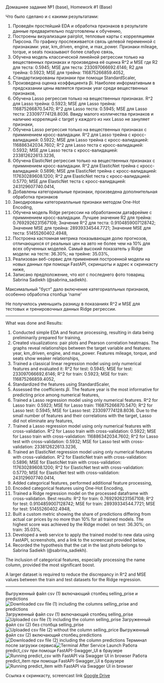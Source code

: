 Домашнее задание №1 (base), Homework #1 (Base)

Что было сделано и с какими результатами:
1. Проведён простейший EDA и обработка признаков в результате данные предварительно подготовлены к обучению,
2. Построены визуализации pairplot, тепловые карты с корреляциями Пирсона. По графику прослеживается связь целевой переменной с признаками: year, km_driven, engine, и max_power. Признаки mileage, torque, и seats показывают более слабую связь,
3. Обучена модель классической линейной регрессии только на вещественных признаках и произведена её оценка R^2 и MSE где R2 для теста: 0.5945; MSE для теста: 233097066692.6146; R2 для трейна: 0.5923; MSE для трейна: 116875266859.4052,
4. Стандартизированы признаки при помощи StandardScaler,
5. Произведена оценка коэффициента βi. Наиболее информативным в предсказании цены является признак year среди вещественных признаков,
6. Обучена Lasso регрессия только на вещественных признаках. R^2 для Lasso трейна: 0.5923; MSE для Lasso трейна: 116875266870.5470; R^2 для Lasso теста: 0.5945; MSE для Lasso теста: 233097774128.8036. Ввиду малого колличества признаков и наличию корреляций с target у каждого из них Lasso не зануляет признаки,
7. Обучена Lasso регрессия только на вещественных признаках с приминением кросс-валидации. R^2 для Lasso трейна с кросс-валидацией: 0.5922; MSE для Lasso трейна с кросс-валидацией: 116886342034.7602; R^2 для Lasso теста с кросс-валидацией: 0.5932; MSE для Lasso теста с кросс-валидацией: 233812622613.3236,
8. Обучена ElasticNet регрессия только на вещественных признаках с приминением кросс-валидации. R^2 для ElasticNet трейна с кросс-валидацией: 0.5896; MSE для ElasticNet трейна с кросс-валидацией: 117630289608.1200; R^2 для ElasticNet теста с кросс-валидацией: 0.5770; MSE для ElasticNet теста с кросс-валидацией: 243129607740.0414,
9. Добавлены категориальные признаки, произведена дополнительная обработка признаков
10. Закодированы категориалльные признаки методом One-Hot Encoding,
11. Обучена модель Ridge регрессии на обработанном датафрейме с приминением кросс-валидации. Лучшее значение R2 для трейна: 0.7692926231567108; Значение R^2 для теста: 0.9104859007128742; Значение MSE для трейна: 28939334544.7721; Значение MSE для теста: 51455260402.4948,
12. Построена кастомная метрика показывающая долю прогнозов, отличающихся от реальных цен на авто не более чем на 10% для всех обученных моделей. Самый высокий показатель у Ridge модели: на тесте: 36.30%; на трейне: 35.03%,
13. Реализован веб-сервис для применения построенной модели на новых данных при помощи FastAPI, скриншоты и адрес к скринкасту ниже,
14. Записано предположение, что кот с последнего фото товарищ Sabrina Sadiekh (@sabrina_sadiekh).

Максимальный "буст" дало включение категориалльных признаков, особенно обработка столбца 'name'

Не получилось уменьшить разницу в показаниях R^2 и MSE для тестовых и тренировочных данных Ridge регрессии.

-------------------------------------------------------------------------------
What was done and Results:
1. Conducted simple EDA and feature processing, resulting in data being preliminarily prepared for training,
2. Created visualizations: pair plots and Pearson correlation heatmaps. The graphs reveal relationships between the target variable and features: year, km_driven, engine, and max_power. Features mileage, torque, and seats show weaker relationships,
3. Trained a classical linear regression model using only numerical features and evaluated it: R^2 for test: 0.5945; MSE for test: 233097066692.6146; R^2 for train: 0.5923; MSE for train: 116875266859.4052,
4. Standardized the features using StandardScaler,
5. Assessed the coefficients 𝛽𝑖. The feature year is the most informative for predicting price among numerical features,
6. Trained a Lasso regression model using only numerical features. R^2 for Lasso train: 0.5923; MSE for Lasso train: 116875266870.5470; R^2 for Lasso test: 0.5945; MSE for Lasso test: 233097774128.8036. Due to the small number of features and their correlations with 
the target, Lasso did not eliminate any features,
7. Trained a Lasso regression model using only numerical features with cross-validation. R^2 for Lasso train with cross-validation: 0.5922; MSE for Lasso train with cross-validation: 116886342034.7602; R^2 for Lasso test with cross-validation: 0.5932; MSE for Lasso test with cross-validation: 233812622613.3236,
8. Trained an ElasticNet regression model using only numerical features with cross-validation. R^2 for ElasticNet train with cross-validation: 0.5896; MSE for ElasticNet train with cross-validation: 117630289608.1200; R^2 for ElasticNet test with cross-validation: 0.5770; MSE for ElasticNet test with cross-validation: 243129607740.0414,
9. Added categorical features, performed additional feature processing,
10. Encoded categorical features using One-Hot Encoding,
11. Trained a Ridge regression model on the processed dataframe with cross-validation. Best results: R^2 for train: 0.7692926231567108; R^2 for test: 0.9104859007128742; MSE for train: 28939334544.7721; MSE for test: 51455260402.4948,
12. Built a custom metric showing the share of predictions differing from actual car prices by no more than 10% for all trained models. The highest score was achieved by the Ridge model: on test: 36.30%; on train: 35.03%,
13. Developed a web service to apply the trained model to new data using FastAPI, screenshots, and a link to the screencast provided below,
14. Recorded the hypothesis that the cat in the last photo belongs to Sabrina Sadiekh (@sabrina_sadiekh).

The inclusion of categorical features, especially processing the name column, provided the most significant boost.

A larger dataset is required to reduce the discrepancy in R^2 and MSE values between the train and test datasets for the Ridge regression.

-------------------------------------------------------------------------------
Выгруженный файл csv (1) включающий столбец selling_prise и predictions![Downloaded csv file (1) including the columns selling_prise and predictions](https://github.com/Aleksei-Ia/ML_2024/blob/1268575027471b9b8104cf56cf625eb9ff1bf4bd/Images/2024-12-04_201309.png)
Загруженный файл csv (1) включающий столбец selling_prise![Uploaded csv file (1) including the column selling_prise](https://github.com/Aleksei-Ia/ML_2024/blob/1268575027471b9b8104cf56cf625eb9ff1bf4bd/Images/2024-12-04_201333.png)
Загруженный файл csv (2) без столбца selling_prise![Uploaded csv file (2) without the column selling_price](https://github.com/Aleksei-Ia/ML_2024/blob/1268575027471b9b8104cf56cf625eb9ff1bf4bd/Images/2024-12-04_201348.png)
Выгруженный файл csv (2) включающий столбец predictions![Downloaded csv file (2) including the column predictions](https://github.com/Aleksei-Ia/ML_2024/blob/1268575027471b9b8104cf56cf625eb9ff1bf4bd/Images/2024-12-04_201404.png)
Терминал после загрузки сервиса![Terminal After Service Launch](https://github.com/Aleksei-Ia/ML_2024/blob/1268575027471b9b8104cf56cf625eb9ff1bf4bd/Images/2024-12-04_201446.png)
Работа predict_csv при помощи FastAPI-Swagger_UI в браузере![Running predict_csv with FastAPI via Swagger UI in browser](https://github.com/Aleksei-Ia/ML_2024/blob/1268575027471b9b8104cf56cf625eb9ff1bf4bd/Images/2024-12-04_201557.png)
Работа predict_item при помощи FastAPI-Swagger_UI в браузере![Running predict_item with FastAPI via Swagger UI in browser](https://github.com/Aleksei-Ia/ML_2024/blob/1268575027471b9b8104cf56cf625eb9ff1bf4bd/Images/2024-12-04_201917.png)

Ссылка к скринкасту, screencast link
[Google Drive](https://drive.google.com/file/d/1Tmamng4XC53j_2MLMmQsZ2vTi0krn4Fp/view?usp=sharing)
